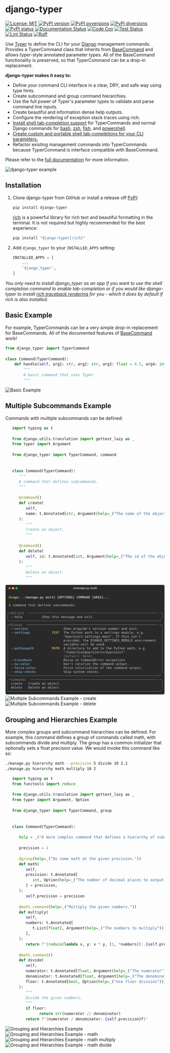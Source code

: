 # django-typer


[![License: MIT](https://img.shields.io/badge/License-MIT-blue.svg)](https://opensource.org/licenses/MIT)
[![PyPI version](https://badge.fury.io/py/django-typer.svg)](https://pypi.python.org/pypi/django-typer/)
[![PyPI pyversions](https://img.shields.io/pypi/pyversions/django-typer.svg)](https://pypi.python.org/pypi/django-typer/)
[![PyPI djversions](https://img.shields.io/pypi/djversions/django-typer.svg)](https://pypi.org/project/django-typer/)
[![PyPI status](https://img.shields.io/pypi/status/django-typer.svg)](https://pypi.python.org/pypi/django-typer)
[![Documentation Status](https://readthedocs.org/projects/django-typer/badge/?version=latest)](http://django-typer.readthedocs.io/?badge=latest/)
[![Code Cov](https://codecov.io/gh/bckohan/django-typer/branch/main/graph/badge.svg?token=0IZOKN2DYL)](https://codecov.io/gh/bckohan/django-typer)
[![Test Status](https://github.com/bckohan/django-typer/workflows/test/badge.svg)](https://github.com/bckohan/django-typer/actions/workflows/test.yml)
[![Lint Status](https://github.com/bckohan/django-typer/workflows/lint/badge.svg)](https://github.com/bckohan/django-typer/actions/workflows/lint.yml)
[![Ruff](https://img.shields.io/endpoint?url=https://raw.githubusercontent.com/astral-sh/ruff/main/assets/badge/v2.json)](https://github.com/astral-sh/ruff)

Use [Typer](https://typer.tiangolo.com/) to define the CLI for your [Django](https://www.djangoproject.com/) management commands. Provides a TyperCommand class that inherits from [BaseCommand](https://docs.djangoproject.com/en/stable/howto/custom-management-commands/#django.core.management.BaseCommand) and allows typer-style annotated parameter types. All of the BaseCommand functionality is preserved, so that TyperCommand can be a drop-in replacement.

**django-typer makes it easy to:**

- Define your command CLI interface in a clear, DRY, and safe way using type hints.
- Create subcommand and group command hierarchies.
- Use the full power of Typer's parameter types to validate and parse command line inputs.
- Create beautiful and information dense help outputs.
- Configure the rendering of exception stack traces using rich.
- [Install shell tab-completion support](https://django-typer.readthedocs.io/en/latest/shell_completion.html) for TyperCommands and normal Django commands for [bash](https://www.gnu.org/software/bash/), [zsh](https://www.zsh.org/), [fish](https://fishshell.com/), and [powershell](https://learn.microsoft.com/en-us/powershell/scripting/overview).
- [Create custom and portable shell tab-completions for your CLI parameters.](https://django-typer.readthedocs.io/en/latest/shell_completion.html#defining-custom-completions)
- Refactor existing management commands into TyperCommands because TyperCommand is interface compatible with BaseCommand.

Please refer to the [full documentation](https://django-typer.readthedocs.io/) for more information.

![django-typer example](https://raw.githubusercontent.com/bckohan/django-typer/main/doc/source/_static/img/closepoll_example.gif)

## Installation

1. Clone django-typer from GitHub or install a release off [PyPI](https://pypi.org/project/django-typer/):

   ```bash
   pip install django-typer
   ```

   [rich](https://rich.readthedocs.io/en/latest/) is a powerful library for rich text and beautiful formatting in the terminal. It is not required but highly recommended for the best experience:

   ```bash
   pip install "django-typer[rich]"
   ```

2. Add `django_typer` to your `INSTALLED_APPS` setting:

   ```python
   INSTALLED_APPS = [
       ...
       'django_typer',
   ]
   ```

*You only need to install django_typer as an app if you want to use the shell completion command to enable tab-completion or if you would like django-typer to install [rich traceback rendering](https://django-typer.readthedocs.io/en/latest/howto.html#configure-rich-stack-traces) for you - which it does by default if rich is also installed.*

## Basic Example

For example, TyperCommands can be a very simple drop-in replacement for BaseCommands. All of the documented features of [BaseCommand](https://docs.djangoproject.com/en/stable/howto/custom-management-commands/#django.core.management.BaseCommand) work!

```python
from django_typer import TyperCommand

class Command(TyperCommand):
    def handle(self, arg1: str, arg2: str, arg3: float = 0.5, arg4: int = 1):
        """
        A basic command that uses Typer
        """
```

![Basic Example](https://raw.githubusercontent.com/bckohan/django-typer/main/django_typer/examples/helps/basic.svg)

## Multiple Subcommands Example



Commands with multiple subcommands can be defined:

```python
   import typing as t

   from django.utils.translation import gettext_lazy as _
   from typer import Argument

   from django_typer import TyperCommand, command


   class Command(TyperCommand):
      """
      A command that defines subcommands.
      """

      @command()
      def create(
         self,
         name: t.Annotated[str, Argument(help=_("The name of the object to create."))],
      ):
         """
         Create an object.
         """

      @command()
      def delete(
         self, id: t.Annotated[int, Argument(help=_("The id of the object to delete."))]
      ):
         """
         Delete an object.
         """

```

![Multiple Subcommands Example](https://raw.githubusercontent.com/bckohan/django-typer/main/django_typer/examples/helps/multi.svg)
![Multiple Subcommands Example - create](https://raw.githubusercontent.com/bckohan/django-typer/main/django_typer/examples/helps/multi_create.svg)
![Multiple Subcommands Example - delete](https://raw.githubusercontent.com/bckohan/django-typer/main/django_typer/examples/helps/multi_delete.svg)

## Grouping and Hierarchies Example

More complex groups and subcommand hierarchies can be defined. For example, this command defines a group of commands called math, with subcommands divide and multiply. The group has a common initializer that optionally sets a float precision value. We would invoke this command like so:

```bash
./manage.py hierarchy math --precision 5 divide 10 2.1
./manage.py hierarchy math multiply 10 2
```

```python
   import typing as t
   from functools import reduce

   from django.utils.translation import gettext_lazy as _
   from typer import Argument, Option

   from django_typer import TyperCommand, group


   class Command(TyperCommand):

      help = _("A more complex command that defines a hierarchy of subcommands.")

      precision = 2

      @group(help=_("Do some math at the given precision."))
      def math(
         self,
         precision: t.Annotated[
            int, Option(help=_("The number of decimal places to output."))
         ] = precision,
      ):
         self.precision = precision

      @math.command(help=_("Multiply the given numbers."))
      def multiply(
         self,
         numbers: t.Annotated[
            t.List[float], Argument(help=_("The numbers to multiply"))
         ],
      ):
         return f"{reduce(lambda x, y: x * y, [1, *numbers]):.{self.precision}f}"

      @math.command()
      def divide(
         self,
         numerator: t.Annotated[float, Argument(help=_("The numerator"))],
         denominator: t.Annotated[float, Argument(help=_("The denominator"))],
         floor: t.Annotated[bool, Option(help=_("Use floor division"))] = False,
      ):
         """
         Divide the given numbers.
         """
         if floor:
               return str(numerator // denominator)
         return f"{numerator / denominator:.{self.precision}f}"

```

![Grouping and Hierarchies Example](https://raw.githubusercontent.com/bckohan/django-typer/main/django_typer/examples/helps/hierarchy.svg)
![Grouping and Hierarchies Example - math](https://raw.githubusercontent.com/bckohan/django-typer/main/django_typer/examples/helps/hierarchy_math.svg)
![Grouping and Hierarchies Example - math multiply](https://raw.githubusercontent.com/bckohan/django-typer/main/django_typer/examples/helps/hierarchy_math_multiply.svg)
![Grouping and Hierarchies Example - math divide](https://raw.githubusercontent.com/bckohan/django-typer/main/django_typer/examples/helps/hierarchy_math_divide.svg)
